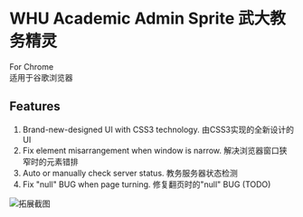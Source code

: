 # WHU Academic Admin Sprite 武大教务精灵
For Chrome  
适用于谷歌浏览器
## Features
1. Brand-new-designed UI with CSS3 technology. 由CSS3实现的全新设计的UI
2. Fix element misarrangement when window is narrow. 解决浏览器窗口狭窄时的元素错排
3. Auto or manually check server status. 教务服务器状态检测
4. Fix "null" BUG when page turning. 修复翻页时的"null" BUG (TODO)

![拓展截图](https://s1.ax1x.com/2017/09/29/1iE0x.png)
